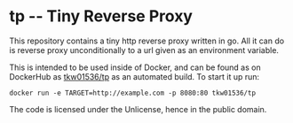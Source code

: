 # tp -- Tiny Reverse Proxy

This repository contains a tiny http reverse proxy written in go. 
All it can do is reverse proxy unconditionally to a url given as an environment variable. 

This is intended to be used inside of Docker, and can be found as on DockerHub as [tkw01536/tp](https://hub.docker.com/r/tkw01536/tp/) as an automated build. 
To start it up run:

```
docker run -e TARGET=http://example.com -p 8080:80 tkw01536/tp
```

The code is licensed under the Unlicense, hence in the public domain. 